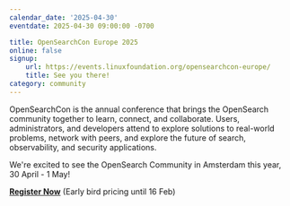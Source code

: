 ```yaml
---
calendar_date: '2025-04-30'
eventdate: 2025-04-30 09:00:00 -0700

title: OpenSearchCon Europe 2025
online: false
signup:
    url: https://events.linuxfoundation.org/opensearchcon-europe/
    title: See you there!
category: community
---
```


OpenSearchCon is the annual conference that brings the OpenSearch community together to learn, connect, and collaborate. Users, administrators, and developers attend to explore solutions to real-world problems, network with peers, and explore the future of search, observability, and security applications.

We're excited to see the OpenSearch Community in Amsterdam this year, 30 April - 1 May! 

**[Register Now](https://events.linuxfoundation.org/opensearchcon-europe/register/)** (Early bird pricing until 16 Feb)
